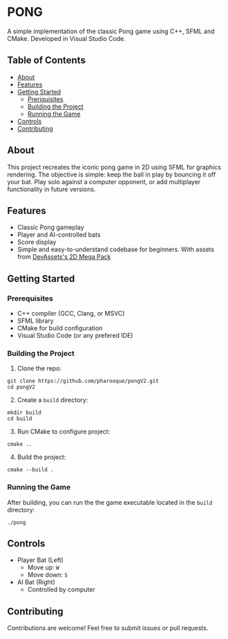 # PONG

A simple implementation of the classic Pong game using C++, SFML and CMake. Developed in Visual Studio Code.

## Table of Contents

- [About](#about)
- [Features](#features)
- [Getting Started](#getting-started)
  - [Preriquisites](#prerequisites)
  - [Building the Project](#building-the-project)
  - [Running the Game](#running-the-game)
- [Controls](#controls)
- [Contributing](#contributing)

## About

This project recreates the iconic pong game in 2D using SFML for graphics rendering. The objective is simple: keep the ball in play by bouncing it off your bat. Play solo against a computer opponent, or add multiplayer functionality in future versions.

## Features

- Classic Pong gameplay
- Player and AI-controlled bats
- Score display
- Simple and easy-to-understand codebase for beginners. With assets from [DevAssets's 2D Mega Pack](https://devassets.com/assets/2d-mega-pack/)

## Getting Started

### Prerequisites

- C++ compiler (GCC, Clang, or MSVC)
- SFML library
- CMake for build configuration
- Visual Studio Code (or any prefered IDE)

### Building the Project

1. Clone the repo:

```
git clone https://github.com/pharooque/pongV2.git
cd pongV2
```

2. Create a `build` directory:

```
mkdir build
cd build
```

3. Run CMake to configure project:

```
cmake ..
```

4. Build the project:

```
cmake --build .
```

### Running the Game

After building, you can run the the game executable located in the `build` directory:

```
./pong
```

## Controls

- Player Bat (Left)
  - Move up: `W`
  - Move down: `S`
- AI Bat (Right)
  - Controlled by computer

## Contributing

Contributions are welcome! Feel free to submit issues or pull requests.
